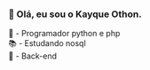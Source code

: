 <h3>👋 Olá, eu sou o Kayque Othon.</h3>

🐍 - Programador python e php <br>
📚 - Estudando nosql <br>
👾 - Back-end <br>
